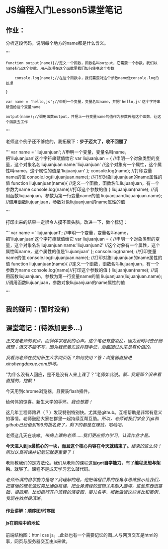 # JS编程入门Lesson5课堂笔记

## 作业：

分析这段代码，说明每个地方的name都是什么含义。

'''

    function output(name){//定义一个函数，函数名叫output，它需要一个参数，我们以name标记这个参数，用来说明在这个函数里我们如何使唤这个参数

        console.log(name);//在这个函数中，我们需要对这个参数name做console.log的处理

    }

    var name = 'hello,js';//申明一个变量，变量名叫name，并把'hello,js'这个字符串赋值给这个变量name

    output(name);//调用函数output，并把上一行变量name的值作为参数传给这个函数，让这个函数去工作

'''

老师这个例子还不够绝的，我拓展下：**步子迈大了，收不回腿了**

'''
    var name = 'liujuanjuan';  //申明一个变量，变量名叫name，把'liujuanjuan'这个字符串赋值给它
    var liujuanjuan = {     //申明一个对象类型的变量，这个对象名名liujuanjuan
        name:'liujuanjuan'  //这个对象有一个属性，这个属性叫name，这个属性的值是'liujuanjuan'
    };
    console.log(name);    //打印变量name的值
    console.log(liujuanjuan.name);   //打印对象liujuanjuan的name属性的值
    function liujuanjuan(name){  //定义一个函数，函数名叫liujuanjuan，有一个参数为name
        console.log(name)//打印这个参数的值
    }
    liujuanjuan(name);  //调用函数liujuanjuan，参数为第一行变量name的值
    liujuanjuan(liujuanjuan.name); //调用函数liujuanjuan，参数对象liujuanjuan的name属性的值

'''

打印出来的结果一定很令人摸不着头脑。改进一下，做个标记：

'''
    var name = 'liujuanjuan1';  //申明一个变量，变量名叫name，把'liujuanjuan'这个字符串赋值给它
    var liujuanjuan = {     //申明一个对象类型的变量，这个对象名名liujuanjuan
        name:'liujuanjuan2'  //这个对象有一个属性，这个属性叫name，这个属性的值是'liujuanjuan'
    };
    console.log(name);    //打印变量name的值
    console.log(liujuanjuan.name);   //打印对象liujuanjuan的name属性的值
    function liujuanjuan(name){  //定义一个函数，函数名叫liujuanjuan，有一个参数为name
        console.log(name)//打印这个参数的值
    }
    liujuanjuan(name);  //调用函数liujuanjuan，参数为第一行变量name的值
    liujuanjuan(liujuanjuan.name); //调用函数liujuanjuan，参数对象liujuanjuan的name属性的值

'''

## 我的疑问：(暂时没有)



## 课堂笔记：(待添加更多...)

_正文是老师的观点，而斜体字是我的心声。这个笔记有些凌乱，因为没时间去仔细梳理；但又不能不写，因为我觉着先这样随手记，后面回过头来是有价值的。_

_我看到老师在使用新生大学网页版？如何使用？答：浏览器直接进xinshengdaxue.com即可。_

“为什么没有人回应，是不是没有人来上课了？”老师如此说。_额…我是那个没来看直播的，抱歉！_

今天用到chrome浏览器，且要装flash插件。

给何伟的惊喜。新生大学的手环。_我也想要！_

这几年工程师跨界（？）发现特别特别快。尤其是github。互相帮助是非常有意义的事情。老师鼓励大家在群里一起持续互帮互助。_所以，老师说我们学会了git和github已经值到199的报名费了，剩下的都是在赚钱，哈哈哈。_

老师这几天在咳嗽。_带病上课的老师……我们更应努力学习，认真作业才是。_

**今天进入到js最核心的一块，而且这个核心内容在今天就结束了。**_结束的这么快！所以认真听课并记笔记就更重要了！_

老师教我们的是方法论。我们从老师的课程这里**get自学能力**，有了**编程思想与架构**。就够了。课程不是成天学习怎么敲代码。

_老师所谓的自学能力是啥？我理解的是，他把编程世界的视角与思维展示给我们，把基础的概念通过类比通俗易懂，把业务流程的逻辑关系刻入脑海，这些东西很基础，很适用。比如银行开户流程的演变图，婴儿名字，报数做饭这些类比和案例，我现在依然很清晰。_

#### 作业讲解：顺序图/时序图

#### js在前端中的地位

前端结构图：html css js。_此处也有一个需要记忆的图_人与网页交互是html的事，网页与服务器交互由js来做。

